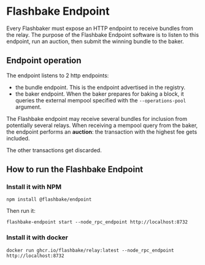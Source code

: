 # Flashbake Endpoint

Every Flashbaker must expose an HTTP endpoint to receive bundles from the relay. The purpose of the Flashbake Endpoint software is to listen to this endpoint, run an auction, then submit the winning bundle to the baker.

## Endpoint operation

The endpoint listens to 2 http endpoints:

* the bundle endpoint. This is the endpoint advertised in the registry.
* the baker endpoint. When the baker prepares for baking a block, it queries the external mempool specified with the `--operations-pool` argument.

The Flashbake endpoint may receive several bundles for inclusion from potentially several relays. When receiving a mempool query from the baker, the endpoint performs an **auction**: the transaction with the highest fee gets included.

The other transactions get discarded.


## How to run the Flashbake Endpoint

### Install it with NPM

```
npm install @flashbake/endpoint
```

Then run it:

```
flashbake-endpoint start --node_rpc_endpoint http://localhost:8732
```

### Install it with docker

```
docker run ghcr.io/flashbake/relay:latest --node_rpc_endpoint http://localhost:8732
```
